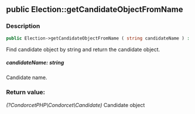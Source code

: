 ## public Election::getCandidateObjectFromName

### Description    

```php
public Election->getCandidateObjectFromName ( string candidateName ) : ?CondorcetPHP\Condorcet\Candidate
```

Find candidate object by string and return the candidate object.
    

##### **candidateName:** *string*   
Candidate name.    


### Return value:   

*(?CondorcetPHP\Condorcet\Candidate)* Candidate object

